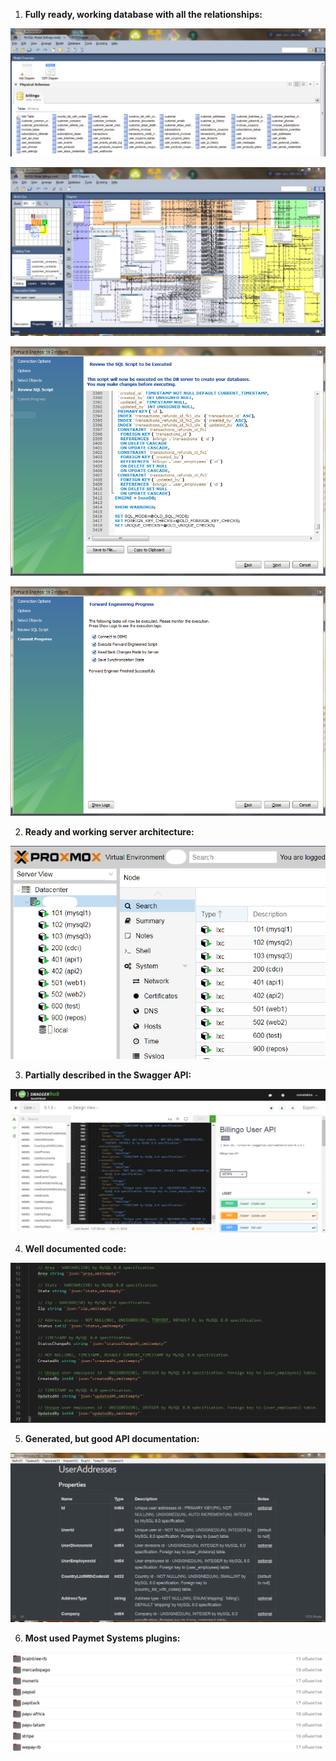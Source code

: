 1. **Fully ready, working database with all the relationships:**

![](../images/tables.PNG)

![](../images/shema.PNG)

![](../images/fwdeng.PNG)

![](../images/fwdengsuccess.PNG)

2. **Ready and working server architecture:**

![](../images/node.PNG)

3. **Partially described in the Swagger API:**

![](../images/swagger.PNG)

4. **Well documented code:**

![](../images/documentedcode.PNG)

5. **Generated, but good API documentation:**

![](../images/apidocs.PNG)

6. **Most used Paymet Systems plugins:**

![](../images/plugins.PNG)
